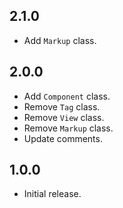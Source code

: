 ## 2.1.0

- Add `Markup` class.

## 2.0.0

- Add `Component` class.
- Remove `Tag` class.
- Remove `View` class.
- Remove `Markup` class.
- Update comments.

## 1.0.0

- Initial release.

